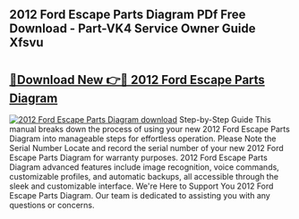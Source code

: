 ## 2012 Ford Escape Parts Diagram PDf Free Download - Part-VK4 Service Owner Guide Xfsvu

# <h2><a href="http://dfjo7g.blite.top/?on=2012+Ford+Escape+Parts+Diagram">🔗Download New 👉🔴 2012 Ford Escape Parts Diagram</a></h2>

[![2012 Ford Escape Parts Diagram download](https://i.imgur.com/lujVjoI.png)](http://dfjo7g.blite.top/?on=2012+Ford+Escape+Parts+Diagram)
Step-by-Step Guide This manual breaks down the process of using your new 2012 Ford Escape Parts Diagram into manageable steps for effortless operation. Please Note the Serial Number Locate and record the serial number of your new 2012 Ford Escape Parts Diagram for warranty purposes. 2012 Ford Escape Parts Diagram advanced features include image recognition, voice commands, customizable profiles, and automatic backups, all accessible through the sleek and customizable interface. We're Here to Support You 2012 Ford Escape Parts Diagram. Our team is dedicated to assisting you with any questions or concerns.
